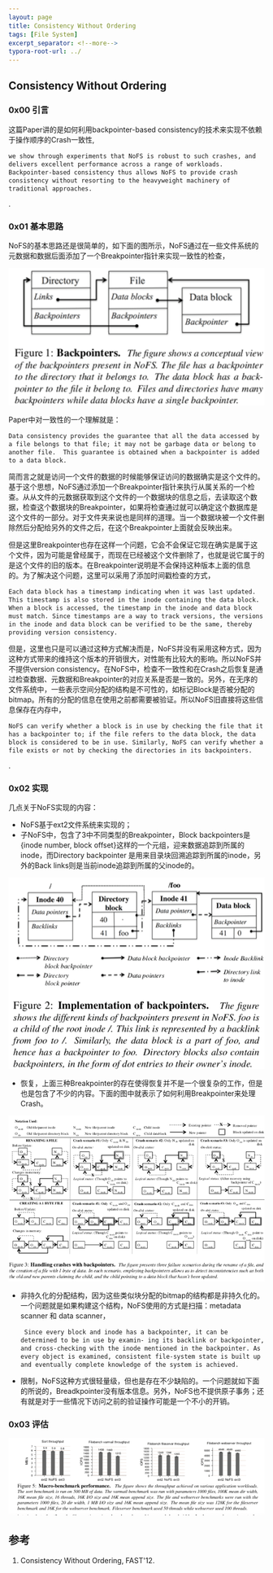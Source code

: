```yaml
---
layout: page
title: Consistency Without Ordering
tags: [File System]
excerpt_separator: <!--more-->
typora-root-url: ../
---
```


## Consistency Without Ordering

### 0x00 引言

  这篇Paper讲的是如何利用backpointer-based consistency的技术来实现不依赖于操作顺序的Crash一致性,

```
we show through experiments that NoFS is robust to such crashes, and delivers excellent performance across a range of workloads. Backpointer-based consistency thus allows NoFS to provide crash consistency without resorting to the heavyweight machinery of traditional approaches.
```

.

### 0x01 基本思路

 NoFS的基本思路还是很简单的，如下面的图所示，NoFS通过在一些文件系统的元数据和数据后面添加了一个Breakpointer指针来实现一致性的检查，

![nofs-breakpointer](/assets/img/nofs-breakpointer.png)

 Paper中对一致性的一个理解就是： 

```
Data consistency provides the guarantee that all the data accessed by a file belongs to that file; it may not be garbage data or belong to another file.  This guarantee is obtained when a backpointer is added to a data block.
```

  简而言之就是访问一个文件的数据的时候能够保证访问的数据确实是这个文件的。基于这个思想，NoFS通过添加一个Breakpointer指针来执行从属关系的一个检查。从从文件的元数据获取到这个文件的一个数据块的信息之后，去读取这个数据，检查这个数据块的Breakpointer，如果将检查通过就可以确定这个数据库是这个文件的一部分。对于文件夹来说也是同样的道理。当一个数据块被一个文件删除然后分配给另外的文件之后，在这个Breakpointer上面就会反映出来。

  但是这里Breakpointer也存在这样一个问题，它会不会保证它现在确实是属于这个文件，因为可能是曾经属于，而现在已经被这个文件删除了，也就是说它属于的是这个文件的旧的版本。在Breakpointer说明是不会保持这种版本上面的信息的。为了解决这个问题，这里可以采用了添加时间戳检查的方式，

```
Each data block has a timestamp indicating when it was last updated. This timestamp is also stored in the inode containing the data block. When a block is accessed, the timestamp in the inode and data block must match. Since timestamps are a way to track versions, the versions in the inode and data block can be verified to be the same, thereby providing version consistency.
```

  但是，这里也只是可以通过这种方式解决而是，NoFS并没有采用这种方式，因为这种方式带来的维持这个版本的开销很大，对性能有比较大的影响。所以NoFS并不提供version consistency。在NoFS中，检查不一致性和在Crash之后恢复是通过检查数据、元数据和Breakpointer的对应关系是否是一致的。另外，在无序的文件系统中，一些表示空间分配的结构是不可性的，如标记Block是否被分配的bitmap。所有的分配的信息在使用之前都需要被验证。所以NoFS旧直接将这些信息保存在内存中，

```
NoFS can verify whether a block is in use by checking the file that it has a backpointer to; if the file refers to the data block, the data block is considered to be in use. Similarly, NoFS can verify whether a file exists or not by checking the directories in its backpointers. 
```

.

### 0x02 实现

几点关于NoFS实现的内容：

* NoFS基于ext2文件系统来实现的；
* 子NoFS中，包含了3中不同类型的Breakpointer，Block backpointers是 {inode number, block offset}这样的一个元组，迎来数据追踪到所属的inode，而Directory backpointer 是用来目录块回溯追踪到所属的inode，另外的Back links则是当前inode追踪到所属的父inode的。

![nofs-impl](/assets/img/nofs-impl.png)

* 恢复，上面三种Breakpointer的存在使得恢复并不是一个很复杂的工作，但是也是包含了不少的内容。下面的图中就表示了如何利用Breakpointer来处理Crash。

![nofs-crash](/assets/img/nofs-crash.png)

* 非持久化的分配结构，因为这些类似块分配的bitmap的结构都是非持久化的。一个问题就是如果构建这个结构，NoFS使用的方式是扫描：metadata scanner 和 data scanner，

  ```
   Since every block and inode has a backpointer, it can be determined to be in use by examin- ing its backlink or backpointer, and cross-checking with the inode mentioned in the backpointer. As every object is examined, consistent file-system state is built up and eventually complete knowledge of the system is achieved.
  ```

* 限制，NoFS这种方式很轻量级，但也是存在不少缺陷的。一个问题就如下面的所说的，Breadkpointer没有版本信息。另外，NoFS也不提供原子事务；还有就是对于一些情况下访问之前的验证操作可能是一个不小的开销。



### 0x03 评估

![nofs-perf](/assets/img/nofs-perf.png)

## 参考

1. Consistency Without Ordering, FAST'12.